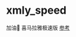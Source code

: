 # xmly_speed

加油💪
喜马拉雅极速版
[参考](https://github.com/Zero-S1/xmly_speed/blob/master/xmly_speed.md)    

